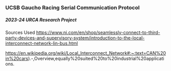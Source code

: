 ### UCSB Gaucho Racing Serial Communication Protocol
##### 2023-24 URCA Research Project




Sources Used
https://www.ni.com/en/shop/seamlessly-connect-to-third-party-devices-and-supervisory-system/introduction-to-the-local-interconnect-network-lin-bus.html

https://en.wikipedia.org/wiki/Local_Interconnect_Network#:~:text=CAN%20in%20cars).-,Overview,equally%20suited%20to%20industrial%20applications.
